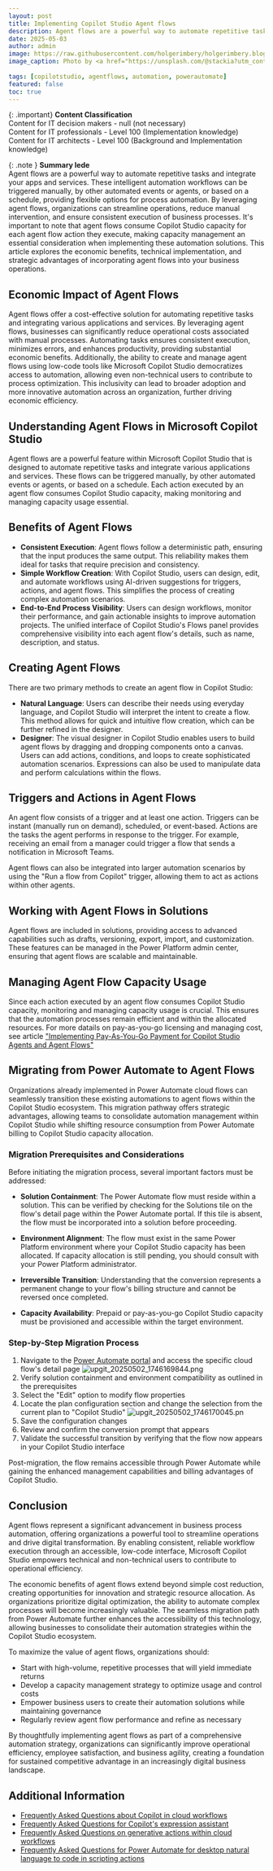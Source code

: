 ```yaml
---
layout: post
title: Implementing Copilot Studio Agent flows 
description: Agent flows are a powerful way to automate repetitive tasks and integrate your apps and services. These intelligent automation workflows can be triggered manually, by other automated events or agents, or based on a schedule, providing flexible options for process automation. By leveraging agent flows, organizations can streamline operations, reduce manual intervention, and ensure consistent execution of business processes.
date: 2025-05-03
author: admin
image: https://raw.githubusercontent.com/holgerimbery/holgerimbery.blog/main/holgerimbery/images/2025/05/stackie-jia-12ea-y_1-UE-unsplash.jpg
image_caption: Photo by <a href="https://unsplash.com/@stackia?utm_content=creditCopyText&utm_medium=referral&utm_source=unsplash">Stackie Jia</a> on <a href="https://unsplash.com/photos/timelapse-photography-of-vehicle-tailights-in-street-with-lighted-post-beside-buildings-at-daytime-12ea-y_1-UE?utm_content=creditCopyText&utm_medium=referral&utm_source=unsplash">Unsplash</a>
      
tags: [copilotstudio, agentflows, automation, powerautomate]
featured: false
toc: true
---
```


{: .important} 
**Content Classification**  
Content for IT decision makers - null (not necessary)   
Content for IT professionals - Level 100 (Implementation knowledge)   
Content for IT architects - Level 100 (Background and Implementation knowledge)   

{: .note } 
**Summary lede**  
Agent flows are a powerful way to automate repetitive tasks and integrate your apps and services. These intelligent automation workflows can be triggered manually, by other automated events or agents, or based on a schedule, providing flexible options for process automation. By leveraging agent flows, organizations can streamline operations, reduce manual intervention, and ensure consistent execution of business processes. It's important to note that agent flows consume Copilot Studio capacity for each agent flow action they execute, making capacity management an essential consideration when implementing these automation solutions. This article explores the economic benefits, technical implementation, and strategic advantages of incorporating agent flows into your business operations.

## Economic Impact of Agent Flows
Agent flows offer a cost-effective solution for automating repetitive tasks and integrating various applications and services. By leveraging agent flows, businesses can significantly reduce operational costs associated with manual processes. Automating tasks ensures consistent execution, minimizes errors, and enhances productivity, providing substantial economic benefits. Additionally, the ability to create and manage agent flows using low-code tools like Microsoft Copilot Studio democratizes access to automation, allowing even non-technical users to contribute to process optimization. This inclusivity can lead to broader adoption and more innovative automation across an organization, further driving economic efficiency.

## Understanding Agent Flows in Microsoft Copilot Studio
Agent flows are a powerful feature within Microsoft Copilot Studio that is designed to automate repetitive tasks and integrate various applications and services. These flows can be triggered manually, by other automated events or agents, or based on a schedule. Each action executed by an agent flow consumes Copilot Studio capacity, making monitoring and managing capacity usage essential.

## Benefits of Agent Flows
* **Consistent Execution**: Agent flows follow a deterministic path, ensuring that the input produces the same output. This reliability makes them ideal for tasks that require precision and consistency.
* **Simple Workflow Creation**: With Copilot Studio, users can design, edit, and automate workflows using AI-driven suggestions for triggers, actions, and agent flows. This simplifies the process of creating complex automation scenarios.
* **End-to-End Process Visibility**: Users can design workflows, monitor their performance, and gain actionable insights to improve automation projects. The unified interface of Copilot Studio's Flows panel provides comprehensive visibility into each agent flow's details, such as name, description, and status.

## Creating Agent Flows
There are two primary methods to create an agent flow in Copilot Studio:

* **Natural Language**: Users can describe their needs using everyday language, and Copilot Studio will interpret the intent to create a flow. This method allows for quick and intuitive flow creation, which can be further refined in the designer.
* **Designer**: The visual designer in Copilot Studio enables users to build agent flows by dragging and dropping components onto a canvas. Users can add actions, conditions, and loops to create sophisticated automation scenarios. Expressions can also be used to manipulate data and perform calculations within the flows.

## Triggers and Actions in Agent Flows
An agent flow consists of a trigger and at least one action. Triggers can be instant (manually run on demand), scheduled, or event-based. Actions are the tasks the agent performs in response to the trigger. For example, receiving an email from a manager could trigger a flow that sends a notification in Microsoft Teams.

Agent flows can also be integrated into larger automation scenarios by using the "Run a flow from Copilot" trigger, allowing them to act as actions within other agents.

## Working with Agent Flows in Solutions
Agent flows are included in solutions, providing access to advanced capabilities such as drafts, versioning, export, import, and customization. These features can be managed in the Power Platform admin center, ensuring that agent flows are scalable and maintainable.

## Managing Agent Flow Capacity Usage
Since each action executed by an agent flow consumes Copilot Studio capacity, monitoring and managing capacity usage is crucial. This ensures that the automation processes remain efficient and within the allocated resources.
For more datails on pay-as-you-go licensing and managing cost, see article ["Implementing Pay-As-You-Go Payment for Copilot Studio Agents and Agent Flows"](https://holgerimbery.blog/pay-as-you-go-payment-copilot-agents-agentflows)


## Migrating from Power Automate to Agent Flows

Organizations already implemented in Power Automate cloud flows can seamlessly transition these existing automations to agent flows within the Copilot Studio ecosystem. This migration pathway offers strategic advantages, allowing teams to consolidate automation management within Copilot Studio while shifting resource consumption from Power Automate billing to Copilot Studio capacity allocation.

### Migration Prerequisites and Considerations

Before initiating the migration process, several important factors must be addressed:

* **Solution Containment**: The Power Automate flow must reside within a solution. This can be verified by checking for the Solutions tile on the flow's detail page within the Power Automate portal. If this tile is absent, the flow must be incorporated into a solution before proceeding.

* **Environment Alignment**: The flow must exist in the same Power Platform environment where your Copilot Studio capacity has been allocated. If capacity allocation is still pending, you should consult with your Power Platform administrator.

* **Irreversible Transition**: Understanding that the conversion represents a permanent change to your flow's billing structure and cannot be reversed once completed.

* **Capacity Availability**: Prepaid or pay-as-you-go Copilot Studio capacity must be provisioned and accessible within the target environment.

### Step-by-Step Migration Process

1. Navigate to the [Power Automate portal](https://make.powerautomate.com/) and access the specific cloud flow's detail page
![upgit_20250502_1746169844.png](https://raw.githubusercontent.com/holgerimbery/holgerimbery.blog/main/holgerimbery/images/2025/05/upgit_20250502_1746169844.png)
2. Verify solution containment and environment compatibility as outlined in the prerequisites
3. Select the "Edit" option to modify flow properties
4. Locate the plan configuration section and change the selection from the current plan to "Copilot Studio"
![upgit_20250502_1746170045.pn](https://raw.githubusercontent.com/holgerimbery/holgerimbery.blog/main/holgerimbery/images/2025/05/upgit_20250502_1746170045.png)
5. Save the configuration changes
6. Review and confirm the conversion prompt that appears
7. Validate the successful transition by verifying that the flow now appears in your Copilot Studio interface

Post-migration, the flow remains accessible through Power Automate while gaining the enhanced management capabilities and billing advantages of Copilot Studio.


## Conclusion

Agent flows represent a significant advancement in business process automation, offering organizations a powerful tool to streamline operations and drive digital transformation. By enabling consistent, reliable workflow execution through an accessible, low-code interface, Microsoft Copilot Studio empowers technical and non-technical users to contribute to operational efficiency.

The economic benefits of agent flows extend beyond simple cost reduction, creating opportunities for innovation and strategic resource allocation. As organizations prioritize digital optimization, the ability to automate complex processes will become increasingly valuable. The seamless migration path from Power Automate further enhances the accessibility of this technology, allowing businesses to consolidate their automation strategies within the Copilot Studio ecosystem.

To maximize the value of agent flows, organizations should:
- Start with high-volume, repetitive processes that will yield immediate returns
- Develop a capacity management strategy to optimize usage and control costs
- Empower business users to create their automation solutions while maintaining governance
- Regularly review agent flow performance and refine as necessary

By thoughtfully implementing agent flows as part of a comprehensive automation strategy, organizations can significantly improve operational efficiency, employee satisfaction, and business agility, creating a foundation for sustained competitive advantage in an increasingly digital business landscape.

## Additional Information
* [Frequently Asked Questions about Copilot in cloud workflows](https://learn.microsoft.com/en-us/power-automate/faqs-copilot)
* [Frequently Asked Questions for Copilot's expression assistant](https://learn.microsoft.com/en-us/power-automate/faqs-copilot-expression-assistant)
* [Frequently Asked Questions on generative actions within cloud workflows](https://learn.microsoft.com/en-us/power-automate/faqs-generative-actions)
* [Frequently Asked Questions for Power Automate for desktop natural language to code in scripting actions](https://learn.microsoft.com/en-us/power-automate/faqs-copilot-nl-to-code)
